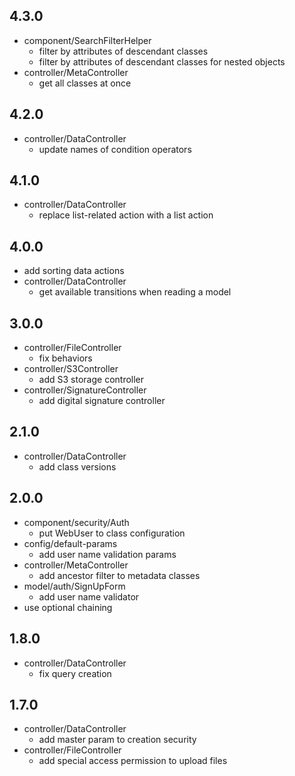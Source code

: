 ## 4.3.0

* component/SearchFilterHelper
    - filter by attributes of descendant classes
    - filter by attributes of descendant classes for nested objects
* controller/MetaController
    - get all classes at once

## 4.2.0

* controller/DataController
    - update names of condition operators

## 4.1.0

* controller/DataController
    - replace list-related action with a list action

## 4.0.0

* add sorting data actions
* controller/DataController
    - get available transitions when reading a model

## 3.0.0

* controller/FileController
    - fix behaviors
* controller/S3Controller
    - add S3 storage controller
* controller/SignatureController
    - add digital signature controller

## 2.1.0

* controller/DataController
    - add class versions

## 2.0.0

* component/security/Auth
    - put WebUser to class configuration
* config/default-params
    - add user name validation params
* controller/MetaController
    - add ancestor filter to metadata classes
* model/auth/SignUpForm
    - add user name validator
* use optional chaining

## 1.8.0

* controller/DataController
    - fix query creation

## 1.7.0

* controller/DataController
    - add master param to creation security
* controller/FileController
    - add special access permission to upload files
